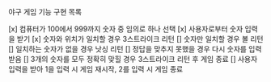 야구 게임 기능 구현 목록

[x] 컴퓨터가 100에서 999까지 숫자 중 임의로 하나 선택
[x] 사용자로부터 숫자 입력을 받기
[x] 숫자와 위치가 일치할 경우 3스트라이크 리턴
[] 숫자만 일치할 경우 볼 리턴
[] 일치하는 숫자가 없을 경우 낫싱 리턴
[] 정답을 맞추지 못했을 경우 다시 숫자를 입력 받음
[] 3개의 숫자를 모두 정확히 맞힐 경우 3스트라이크 리턴 후 게임 종료
[] 사용자 입력을 받아 1을 입력 시 게임 재시작, 2를 입력 시 게임 종료
